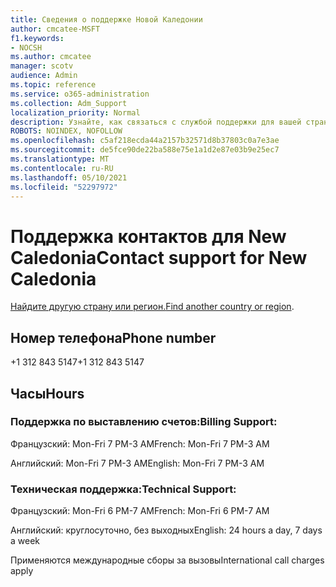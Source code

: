 ```yaml
---
title: Сведения о поддержке Новой Каледонии
author: cmcatee-MSFT
f1.keywords:
- NOCSH
ms.author: cmcatee
manager: scotv
audience: Admin
ms.topic: reference
ms.service: o365-administration
ms.collection: Adm_Support
localization_priority: Normal
description: Узнайте, как связаться с службой поддержки для вашей страны или региона.
ROBOTS: NOINDEX, NOFOLLOW
ms.openlocfilehash: c5af218ecda44a2157b32571d8b37803c0a7e3ae
ms.sourcegitcommit: de5fce90de22ba588e75e1a1d2e87e03b9e25ec7
ms.translationtype: MT
ms.contentlocale: ru-RU
ms.lasthandoff: 05/10/2021
ms.locfileid: "52297972"
---
```

# <a name="contact-support-for-new-caledonia"></a><span data-ttu-id="142fe-103">Поддержка контактов для New Caledonia</span><span class="sxs-lookup"><span data-stu-id="142fe-103">Contact support for New Caledonia</span></span>

<span data-ttu-id="142fe-104">[Найдите другую страну или регион.](../../business-video/get-help-support.md)</span><span class="sxs-lookup"><span data-stu-id="142fe-104">[Find another country or region](../../business-video/get-help-support.md).</span></span>

## <a name="phone-number"></a><span data-ttu-id="142fe-105">Номер телефона</span><span class="sxs-lookup"><span data-stu-id="142fe-105">Phone number</span></span>
<span data-ttu-id="142fe-106">+1 312 843 5147</span><span class="sxs-lookup"><span data-stu-id="142fe-106">+1 312 843 5147</span></span>

## <a name="hours"></a><span data-ttu-id="142fe-107">Часы</span><span class="sxs-lookup"><span data-stu-id="142fe-107">Hours</span></span>
### <a name="billing-support"></a><span data-ttu-id="142fe-108">Поддержка по выставлению счетов:</span><span class="sxs-lookup"><span data-stu-id="142fe-108">Billing Support:</span></span>

<span data-ttu-id="142fe-109">Французский: Mon-Fri 7 PM-3 AM</span><span class="sxs-lookup"><span data-stu-id="142fe-109">French: Mon-Fri 7 PM-3 AM</span></span>

<span data-ttu-id="142fe-110">Английский: Mon-Fri 7 PM-3 AM</span><span class="sxs-lookup"><span data-stu-id="142fe-110">English: Mon-Fri 7 PM-3 AM</span></span>

### <a name="technical-support"></a><span data-ttu-id="142fe-111">Техническая поддержка:</span><span class="sxs-lookup"><span data-stu-id="142fe-111">Technical Support:</span></span>

<span data-ttu-id="142fe-112">Французский: Mon-Fri 6 PM-7 AM</span><span class="sxs-lookup"><span data-stu-id="142fe-112">French: Mon-Fri 6 PM-7 AM</span></span>

<span data-ttu-id="142fe-113">Английский: круглосуточно, без выходных</span><span class="sxs-lookup"><span data-stu-id="142fe-113">English: 24 hours a day, 7 days a week</span></span>

<span data-ttu-id="142fe-114">Применяются международные сборы за вызовы</span><span class="sxs-lookup"><span data-stu-id="142fe-114">International call charges apply</span></span>
